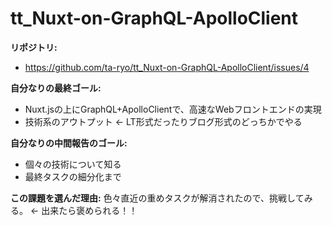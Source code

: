 # tt_Nuxt-on-GraphQL-ApolloClient

**リポジトリ:**
- https://github.com/ta-ryo/tt_Nuxt-on-GraphQL-ApolloClient/issues/4

**自分なりの最終ゴール:**
- Nuxt.jsの上にGraphQL+ApolloClientで、高速なWebフロントエンドの実現
- 技術系のアウトプット ← LT形式だったりブログ形式のどっちかでやる

**自分なりの中間報告のゴール:**
- 個々の技術について知る
- 最終タスクの細分化まで

**この課題を選んだ理由:**
色々直近の重めタスクが解消されたので、挑戦してみる。 ← 出来たら褒められる！！
